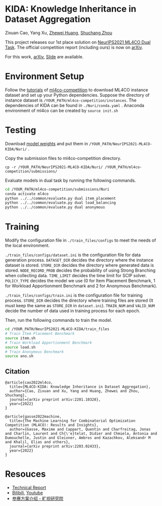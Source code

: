 # KIDA: Knowledge Inheritance in Dataset Aggregation
Zixuan Cao, Yang Xu, [Zhewei Huang](https://scholar.google.com/citations?user=zJEkaG8AAAAJ&hl=zh-CN&oi=sra), [Shuchang Zhou](https://scholar.google.com/citations?user=zYI0rysAAAAJ&hl=zh-CN&oi=sra)

This project releases our 1st place solution on [NeurIPS2021 ML4CO Dual Task](https://www.ecole.ai/2021/ml4co-competition/). The official competition report (including ours) is now on [arXiv](https://arxiv.org/abs/2203.02433). 

For this work, [arXiv](https://arxiv.org/abs/2201.10328), [Slide](https://github.com/megvii-research/NeurIPS2021-ML4CO-KIDA/blob/a5413e12b6e8d3d56b81096933198e94f692e517/ML4COPreV7.pdf) are available.

#  Environment Setup
Follow the [tutorials](https://github.com/ds4dm/ml4co-competition/blob/main/START.md) of [ml4co-competition](https://github.com/ds4dm/ml4co-competition) to download ML4CO instance dataset and set up your Python dependencies.  Suppose the directory of instance dataset is `/YOUR_PATH/ml4co-competition/instances`. The dependencies of KIDA can be found in  `./Nuri/conda.yaml` . Anaconda environment of ml4co can be created by `source init.sh`

# Testing
Download [model weights](https://drive.google.com/drive/folders/1WuLt7ww-c45tdQ1DnE3vyozq3i1UORg9?usp=sharing) and put them in `/YOUR_PATH/NeurIPS2021-ML4CO-KIDA/Nuri/` .

Copy the submission files to ml4co-competition directory.

```
cp -r /YOUR_PATH/NeurIPS2021-ML4CO-KIDA/Nuri/ /YOUR_PATH/ml4co-competition/submissions/
```
Evaluate models in dual task by running the following commands.


```bash
cd /YOUR_PATH/ml4co-competition/submissions/Nuri
conda activate ml4co
python ../../common/evaluate.py dual item_placement
python ../../common/evaluate.py dual load_balancing
python ../../common/evaluate.py dual anonymous
```


# Training
Modify the configuration file in `./train_files/configs` to meet the needs of the local environment.  

`./train_files/configs/dataset.ini` is the configuration file for data generation process. `DATASET_DIR` decides  the directory where the instance dataset is stored. `STORE_DIR`  decides the directory where generated data is stored. `NODE_RECORD_PROB` decides the probability of using Strong Branching when collecting data. `TIME_LIMIT` decides the time limit for SCIP solver. `POLICY_TYPE` decides the  model we use (0 for Item Placement Benchmark, 1 for Workload Apportionment Benchmark and 2 for Anonymous Benchmark).

`./train_files/configs/train.ini` is the configuration file for training process. `STORE_DIR` decides the directory where training files are stored (It must keep the same as `STORE_DIR` in `dataset.ini`). `TRAIN_NUM` and `VALID_NUM` decide the number of data used in training process for each epoch. 

Then, run the following commands to train the model.


```bash
cd /YOUR_PATH/NeurIPS2021-ML4CO-KIDA/train_files
# Train Item Placement Benchmark
source item.sh
# Train Workload Apportionment Benchmark 
source load.sh
# Train Anonymous Benchmark
source ano.sh
```

## Citation

```
@article{cao2022ml4co,
  title={ML4CO-KIDA: Knowledge Inheritance in Dataset Aggregation},
  author={Cao, Zixuan and Xu, Yang and Huang, Zhewei and Zhou, Shuchang},
  journal={arXiv preprint arXiv:2201.10328},
  year={2022}
}

@article{gasse2022machine,
  title={The Machine Learning for Combinatorial Optimization Competition (ML4CO): Results and Insights},
  author={Gasse, Maxime and Cappart, Quentin and Charfreitag, Jonas and Charlin, Laurent and Ch{\'e}telat, Didier and Chmiela, Antonia and Dumouchelle, Justin and Gleixner, Ambros and Kazachkov, Aleksandr M and Khalil, Elias and others},
  journal={arXiv preprint arXiv:2203.02433},
  year={2022}
}
```

# Resouces
* [Technical Report](https://arxiv.org/abs/2201.10328)
* [Bilibili](https://www.bilibili.com/video/BV1nG411W71Y), [Youtube](https://www.youtube.com/watch?v=aFTkMKf77eU)
* [参赛方案介绍 - 旷视研究院](https://zhuanlan.zhihu.com/p/440726459)
